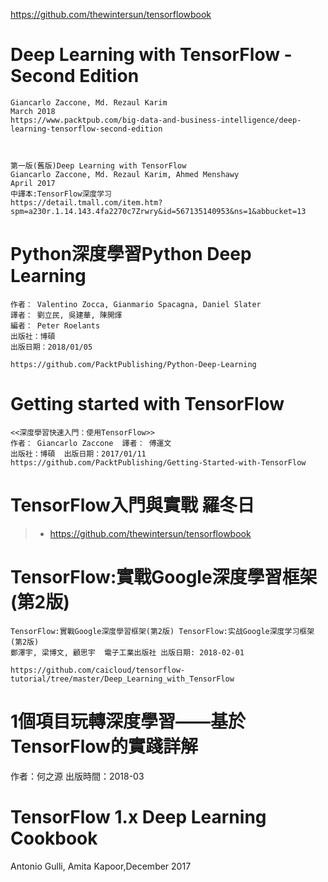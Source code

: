 https://github.com/thewintersun/tensorflowbook

# Deep Learning with TensorFlow - Second Edition
```
Giancarlo Zaccone, Md. Rezaul Karim
March 2018
https://www.packtpub.com/big-data-and-business-intelligence/deep-learning-tensorflow-second-edition



第一版(舊版)Deep Learning with TensorFlow
Giancarlo Zaccone, Md. Rezaul Karim, Ahmed Menshawy
April 2017
中譯本:TensorFlow深度学习
https://detail.tmall.com/item.htm?spm=a230r.1.14.143.4fa2270c7Zrwry&id=567135140953&ns=1&abbucket=13
```

# Python深度學習Python Deep Learning
```
作者： Valentino Zocca, Gianmario Spacagna, Daniel Slater  
譯者： 劉立民, 吳建華, 陳開煇
編者： Peter Roelants
出版社：博碩  
出版日期：2018/01/05

https://github.com/PacktPublishing/Python-Deep-Learning
```
# Getting started with TensorFlow
```
<<深度學習快速入門：使用TensorFlow>>
作者： Giancarlo Zaccone  譯者： 傅運文
出版社：博碩  出版日期：2017/01/11
https://github.com/PacktPublishing/Getting-Started-with-TensorFlow
```

# TensorFlow入門與實戰 羅冬日

>* https://github.com/thewintersun/tensorflowbook


# TensorFlow:實戰Google深度學習框架(第2版) 

```
TensorFlow:實戰Google深度學習框架(第2版) TensorFlow:实战Google深度学习框架(第2版)
鄭澤宇, 梁博文, 顧思宇  電子工業出版社 出版日期: 2018-02-01

https://github.com/caicloud/tensorflow-tutorial/tree/master/Deep_Learning_with_TensorFlow
```


# 1個項目玩轉深度學習——基於TensorFlow的實踐詳解  

作者：何之源 出版時間：2018-03

# TensorFlow 1.x Deep Learning Cookbook

Antonio Gulli, Amita Kapoor,December 2017
